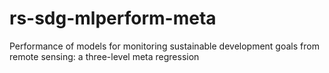 # rs-sdg-mlperform-meta
Performance of models for monitoring sustainable development goals from remote sensing: a three-level meta regression 
